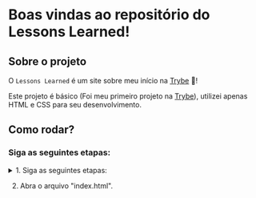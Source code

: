 # Boas vindas ao repositório do Lessons Learned!

## Sobre o projeto

O `Lessons Learned` é um site sobre meu início na [Trybe](https://www.betrybe.com/) 🚀!

Este projeto é básico (Foi meu primeiro projeto na [Trybe](https://www.betrybe.com/)), utilizei apenas HTML e CSS para seu desenvolvimento.

## Como rodar?

### Siga as seguintes etapas:<br/>

<details>
  <summary>1. Siga as seguintes etapas:</summary><br/>

  <p>Existem duas formas para se fazer isso:</p>

  1. Clone o repositório na sua máquina: `git clone git@github.com:JVLENNY10/lessons-learned.git`;
  2. baixe o aquivo `.zip` em sua máquina e extraia.;
</details>

2. Abra o arquivo "index.html".

<!-- Olá, Tryber!
Esse é apenas um arquivo inicial para o README do seu projeto.
É essencial que você preencha esse documento por conta própria, ok?
Não deixe de usar nossas dicas de escrita de README de projetos, e deixe sua criatividade brilhar!
:warning: IMPORTANTE: você precisa deixar nítido:
- quais arquivos/pastas foram desenvolvidos por você; 
- quais arquivos/pastas foram desenvolvidos por outra pessoa estudante;
- quais arquivos/pastas foram desenvolvidos pela Trybe.
-->